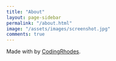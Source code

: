 ```yaml
---
title: "About"
layout: page-sidebar
permalink: "/about.html"
image: "/assets/images/screenshot.jpg"
comments: true
---
```

Made with <i class="fa fa-heart text-danger"></i> by [CodingRhodes](/author-codingrhodes).

